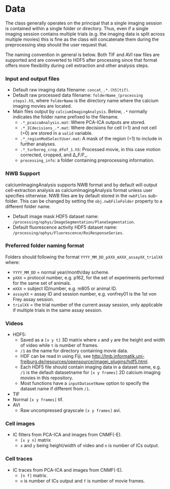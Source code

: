 # Data

The class generally operates on the principal that a single imaging session is contained within a single folder or directory. Thus, even if a single imaging session contains multiple trials (e.g. the imaging data is split across multiple movies) this is fine as the class will concatenate them during the preprocessing step should the user request that.

The naming convention in general is below. Both TIF and AVI raw files are supported and are converted to HDF5 after processing since that format offers more flexibility during cell extraction and other analysis steps.

### Input and output files
- Default raw imaging data filename: `concat_.*.(h5|tif)`.
- Default raw processed data filename: `folderName_(processing steps).h5`, where `folderName` is the directory name where the calcium imaging movies are located.
- Main files output by `calciumImagingAnalysis`. Below, `.*` normally indicates the folder name prefixed to the filename.
  - `.*_pcaicaAnalysis.mat`: Where PCA-ICA outputs are stored.
  - `.*_ICdecisions_.*.mat`: Where decisions for cell (=1) and not cell (=0) are stored in a `valid` variable.
  - `.*_regionModSelectUser.mat`: A mask of the region (=1) to include in further analyses.
  - `.*_turboreg_crop_dfof_1.h5`: Processed movie, in this case motion corrected, cropped, and Δ_F/F_.
  - `processing_info`: a folder containing preprocessing information.

### NWB Support
calciumImagingAnalysis supports NWB format and by default will output cell-extraction analysis as calciumImagingAnalysis format unless user specifies otherwise. NWB files are by default stored in the `nwbFiles` sub-folder. This can be changed by setting the `obj.nwbFileFolder` property to a different folder name.

- Default image mask HDF5 dataset name: `/processing/ophys/ImageSegmentation/PlaneSegmentation`.
- Default fluorescence activity HDF5 dataset name: `/processing/ophys/Fluorescence/RoiResponseSeries`.

### Preferred folder naming format

Folders should following the format `YYYY_MM_DD_pXXX_mXXX_assayXX_trialXX` where:

- `YYYY_MM_DD` = normal year/month/day scheme.
-   `pXXX` = protocol number, e.g. p162, for the set of experiments performed for the same set of animals.
-   `mXXX` = subject ID/number, e.g. m805 or animal ID.
-   `assayXX` = assay ID and session number, e.g. vonfrey01 is the 1st von Frey assay session.
-   `trialXX` = the trial number of the current assay session, only applicable if multiple trials in the same assay session.

### Videos
- HDF5:
  - Saved as a `[x y t]` 3D matrix where `x` and `y` are the height and width of video while `t` is number of frames.
  - `/1` as the name for directory containing movie data.
  - HDF can be read in using Fiji, see http://lmb.informatik.uni-freiburg.de/resources/opensource/imagej_plugins/hdf5.html.
  - Each HDF5 file should contain imaging data in a dataset name, e.g. `/1` is the default datasetname for `[x y frames]` 2D calcium imaging movies in this repository.
  - Most functions have a `inputDatasetName` option to specify the dataset name if different from `/1`.
 - TIF
  - Normal `[x y frames]` tif.
- AVI
  - Raw uncompressed grayscale `[x y frames]` avi.

### Cell images
- IC filters from PCA-ICA and images from CNMF(-E).
  - `[x y n]` matrix
  - `x` and `y` being height/width of video and `n` is number of ICs output.

### Cell traces
- IC traces from PCA-ICA and images from CNMF(-E).
  - `[n f]` matrix.
  - `n` is number of ICs output and `f` is number of movie frames.